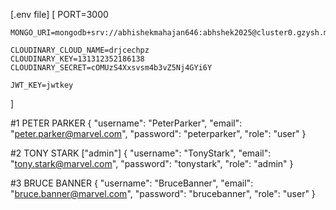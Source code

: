 [.env file]
[
    PORT=3000
    
    MONGO_URI=mongodb+srv://abhishekmahajan646:abhshek2025@cluster0.gzysh.mongodb.net/
    
    CLOUDINARY_CLOUD_NAME=drjcechpz
    CLOUDINARY_KEY=131312352186138
    CLOUDINARY_SECRET=cOMUzS4Xxsvsm4b3vZ5Nj4GYi6Y
    
    JWT_KEY=jwtkey


]



#1 PETER PARKER
{
    "username": "PeterParker",
    "email": "peter.parker@marvel.com",
    "password": "peterparker",
    "role": "user"
}

#2 TONY STARK ["admin"]
{
    "username": "TonyStark",
    "email": "tony.stark@marvel.com",
    "password": "tonystark",
    "role": "admin"
}

#3 BRUCE BANNER
{
    "username": "BruceBanner",
    "email": "bruce.banner@marvel.com",
    "password": "brucebanner",
    "role": "user"
}
